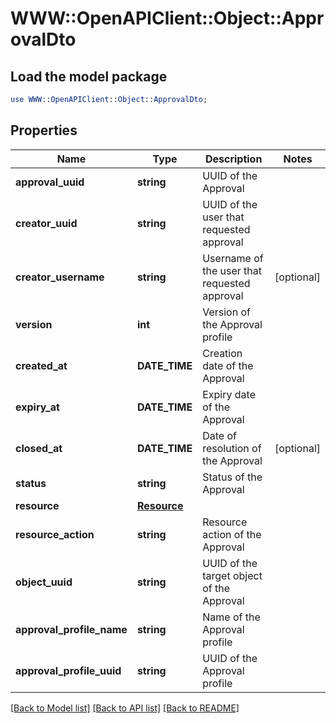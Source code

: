 # WWW::OpenAPIClient::Object::ApprovalDto

## Load the model package
```perl
use WWW::OpenAPIClient::Object::ApprovalDto;
```

## Properties
Name | Type | Description | Notes
------------ | ------------- | ------------- | -------------
**approval_uuid** | **string** | UUID of the Approval | 
**creator_uuid** | **string** | UUID of the user that requested approval | 
**creator_username** | **string** | Username of the user that requested approval | [optional] 
**version** | **int** | Version of the Approval profile | 
**created_at** | **DATE_TIME** | Creation date of the Approval | 
**expiry_at** | **DATE_TIME** | Expiry date of the Approval | 
**closed_at** | **DATE_TIME** | Date of resolution of the Approval | [optional] 
**status** | **string** | Status of the Approval | 
**resource** | [**Resource**](Resource.md) |  | 
**resource_action** | **string** | Resource action of the Approval | 
**object_uuid** | **string** | UUID of the target object of the Approval | 
**approval_profile_name** | **string** | Name of the Approval profile | 
**approval_profile_uuid** | **string** | UUID of the Approval profile | 

[[Back to Model list]](../README.md#documentation-for-models) [[Back to API list]](../README.md#documentation-for-api-endpoints) [[Back to README]](../README.md)


